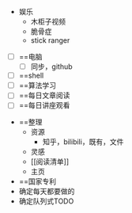 - 娱乐
	- 木柜子视频
	- 脆骨症
	- stick ranger
- [ ] ==电脑
	- [ ] 同步，github
- [ ] ==shell
- [ ] ==算法学习
- [ ] ==每日文章阅读
- [ ] ==每日讲座观看
- ==整理
	- 资源
		- 知乎，bilibili，既有，文件
	- 灵感
	- [[阅读清单]]
	- 主页
- ==国家专利
- 确定每天都要做的
- 确定队列式TODO